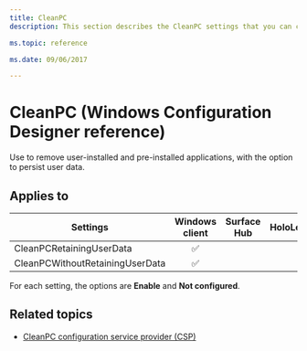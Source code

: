 ```yaml
---
title: CleanPC
description: This section describes the CleanPC settings that you can configure in provisioning packages for Windows 10 using Windows Configuration Designer.

ms.topic: reference

ms.date: 09/06/2017

---
```


# CleanPC (Windows Configuration Designer reference)

Use to remove user-installed and pre-installed applications, with the option to persist user data.

## Applies to

| Settings  | Windows client | Surface Hub | HoloLens | IoT Core |
| --- | :---: | :---: | :---: | :---: |
| CleanPCRetainingUserData | ✅ |  |  |  |
| CleanPCWithoutRetainingUserData | ✅ |  |  |  |

For each setting, the options are **Enable** and **Not configured**.

## Related topics

- [CleanPC configuration service provider (CSP)](/windows/client-management/mdm/cleanpc-csp)
